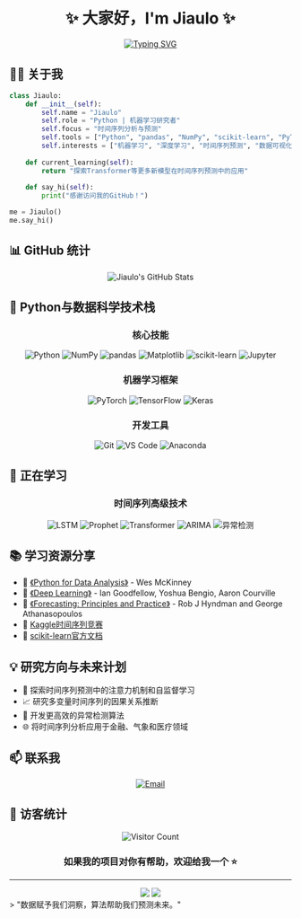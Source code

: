 <div align="center">
  
# ✨ 大家好，I'm Jiaulo ✨

[![Typing SVG](https://readme-typing-svg.herokuapp.com?font=Fira+Code&pause=1000&color=F7F7F7&center=true&vCenter=true&random=false&width=435&lines=热爱编程的开发者;永远保持好奇心;不断学习，不断成长)](https://git.io/typing-svg)

</div>

## 🧑‍💻 关于我

```python
class Jiaulo:
    def __init__(self):
        self.name = "Jiaulo"
        self.role = "Python | 机器学习研究者"
        self.focus = "时间序列分析与预测"
        self.tools = ["Python", "pandas", "NumPy", "scikit-learn", "PyTorch", "Prophet"]
        self.interests = ["机器学习", "深度学习", "时间序列预测", "数据可视化"]
    
    def current_learning(self):
        return "探索Transformer等更多新模型在时间序列预测中的应用"
    
    def say_hi(self):
        print("感谢访问我的GitHub！")

me = Jiaulo()
me.say_hi()
```
</div>

## 📊 GitHub 统计

<div align="center">
  <img src="https://github-readme-stats.vercel.app/api?username=Jiaulo&show_icons=true&theme=tokyonight&include_all_commits=true&count_private=true" alt="Jiaulo's GitHub Stats" />
</div>

## 🐍 Python与数据科学技术栈

<div align="center">
  
### 核心技能

![Python](https://img.shields.io/badge/-Python-3776AB?style=for-the-badge&logo=python&logoColor=white)
![NumPy](https://img.shields.io/badge/-NumPy-013243?style=for-the-badge&logo=numpy&logoColor=white)
![pandas](https://img.shields.io/badge/-pandas-150458?style=for-the-badge&logo=pandas&logoColor=white)
![Matplotlib](https://img.shields.io/badge/-Matplotlib-11557c?style=for-the-badge)
![scikit-learn](https://img.shields.io/badge/-scikit--learn-F7931E?style=for-the-badge&logo=scikit-learn&logoColor=white)
![Jupyter](https://img.shields.io/badge/-Jupyter-F37626?style=for-the-badge&logo=jupyter&logoColor=white)

### 机器学习框架

![PyTorch](https://img.shields.io/badge/-PyTorch-EE4C2C?style=for-the-badge&logo=pytorch&logoColor=white)
![TensorFlow](https://img.shields.io/badge/-TensorFlow-FF6F00?style=for-the-badge&logo=tensorflow&logoColor=white)
![Keras](https://img.shields.io/badge/-Keras-D00000?style=for-the-badge&logo=keras&logoColor=white)

### 开发工具

![Git](https://img.shields.io/badge/-Git-F05032?style=for-the-badge&logo=git&logoColor=white)
![VS Code](https://img.shields.io/badge/-VS%20Code-007ACC?style=for-the-badge&logo=visual-studio-code&logoColor=white)
![Anaconda](https://img.shields.io/badge/-Anaconda-44A833?style=for-the-badge&logo=anaconda&logoColor=white)

</div>

## 🌱 正在学习

<div align="center">
  
### 时间序列高级技术

![LSTM](https://img.shields.io/badge/-LSTM网络-025E8C?style=for-the-badge)
![Prophet](https://img.shields.io/badge/-Facebook_Prophet-3b5998?style=for-the-badge)
![Transformer](https://img.shields.io/badge/-Transformer模型-FF9E0F?style=for-the-badge)
![ARIMA](https://img.shields.io/badge/-ARIMA模型-8E44AD?style=for-the-badge)
![异常检测](https://img.shields.io/badge/-异常检测-CC0000?style=for-the-badge)

</div>

## 📚 学习资源分享

- 📖 [《Python for Data Analysis》](https://wesmckinney.com/book/) - Wes McKinney
- 📖 [《Deep Learning》](https://www.deeplearningbook.org/) - Ian Goodfellow, Yoshua Bengio, Aaron Courville
- 📖 [《Forecasting: Principles and Practice》](https://otexts.com/fpp3/) - Rob J Hyndman and George Athanasopoulos
- 🔗 [Kaggle时间序列竞赛](https://www.kaggle.com/competitions?search=time+series)
- 🔗 [scikit-learn官方文档](https://scikit-learn.org/stable/)

## 💡 研究方向与未来计划

- 🔬 探索时间序列预测中的注意力机制和自监督学习
- 📈 研究多变量时间序列的因果关系推断
- 🧪 开发更高效的异常检测算法
- 🌐 将时间序列分析应用于金融、气象和医疗领域


## 📫 联系我

<div align="center">
  
[![Email](https://img.shields.io/badge/Email-lovemyselfforever0724@gmail.com-blue?style=for-the-badge&logo=gmail)](mailto:lovemyselfforever0724@gmail.com)

</div>

## 🌈 访客统计

<div align="center">
  
![Visitor Count](https://profile-counter.glitch.me/Jiaulo/count.svg)

</div>

<div align="center">

### 如果我的项目对你有帮助，欢迎给我一个 ⭐️

</div>

---

<div align="center">
  
<img src="https://forthebadge.com/images/badges/built-with-love.svg" />
<img src="https://forthebadge.com/images/badges/makes-people-smile.svg" />
  
</div>
> "数据赋予我们洞察，算法帮助我们预测未来。"
